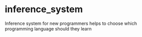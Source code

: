 # inference_system
Inference system for new programmers helps to choose which programming language should they learn

